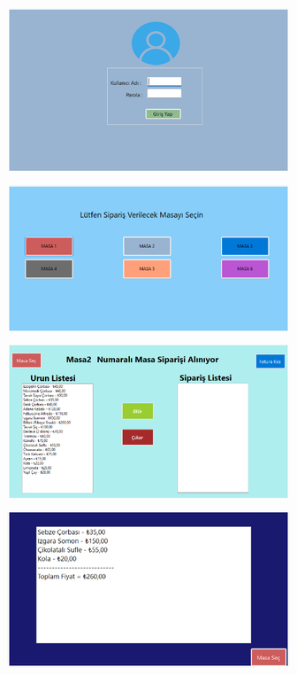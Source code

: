 ### 
![a.png açıklaması](./image/a.png)

###
![b.png açıklaması](./image/b.png)

### 
![c.png açıklaması](./image/c.png)

### 
![d.png açıklaması](./image/d.png)
